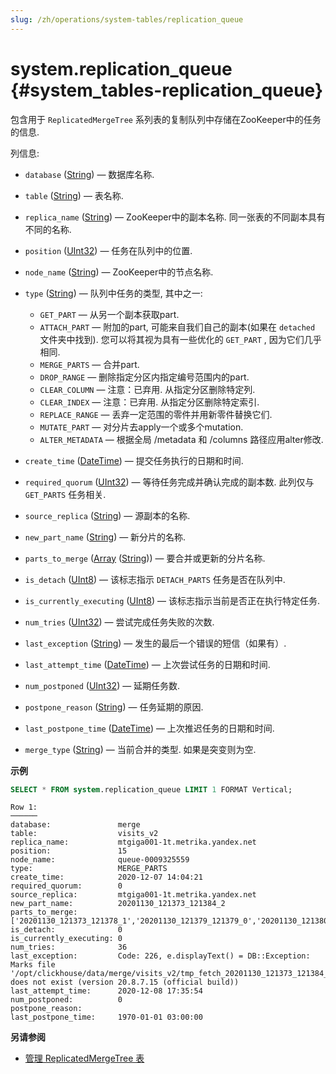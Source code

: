 ```yaml
---
slug: /zh/operations/system-tables/replication_queue
---
```

# system.replication_queue {#system_tables-replication_queue}

包含用于 `ReplicatedMergeTree` 系列表的复制队列中存储在ZooKeeper中的任务的信息.

列信息:

-   `database` ([String](../../sql-reference/data-types/string.md)) — 数据库名称.

-   `table` ([String](../../sql-reference/data-types/string.md)) — 表名称.

-   `replica_name` ([String](../../sql-reference/data-types/string.md)) — ZooKeeper中的副本名称. 同一张表的不同副本具有不同的名称.

-   `position` ([UInt32](../../sql-reference/data-types/int-uint.md)) — 任务在队列中的位置.

-   `node_name` ([String](../../sql-reference/data-types/string.md)) — ZooKeeper中的节点名称.

-   `type` ([String](../../sql-reference/data-types/string.md)) — 队列中任务的类型, 其中之一:

    -   `GET_PART` — 从另一个副本获取part.
    -   `ATTACH_PART` — 附加的part, 可能来自我们自己的副本(如果在 `detached` 文件夹中找到). 您可以将其视为具有一些优化的 `GET_PART` , 因为它们几乎相同.
    -   `MERGE_PARTS` — 合并part.
    -   `DROP_RANGE` — 删除指定分区内指定编号范围内的part.
    -   `CLEAR_COLUMN` — 注意：已弃用. 从指定分区删除特定列.
    -   `CLEAR_INDEX` — 注意：已弃用. 从指定分区删除特定索引.
    -   `REPLACE_RANGE` — 丢弃一定范围的零件并用新零件替换它们.
    -   `MUTATE_PART` — 对分片去apply一个或多个mutation.
    -   `ALTER_METADATA` — 根据全局 /metadata 和 /columns 路径应用alter修改.

-   `create_time` ([DateTime](../../sql-reference/data-types/datetime.md)) — 提交任务执行的日期和时间.

-   `required_quorum` ([UInt32](../../sql-reference/data-types/int-uint.md)) — 等待任务完成并确认完成的副本数. 此列仅与 `GET_PARTS` 任务相关.

-   `source_replica` ([String](../../sql-reference/data-types/string.md)) — 源副本的名称.

-   `new_part_name` ([String](../../sql-reference/data-types/string.md)) — 新分片的名称.

-   `parts_to_merge` ([Array](../../sql-reference/data-types/array.md) ([String](../../sql-reference/data-types/string.md))) — 要合并或更新的分片名称.

-   `is_detach` ([UInt8](../../sql-reference/data-types/int-uint.md)) — 该标志指示 `DETACH_PARTS` 任务是否在队列中.

-   `is_currently_executing` ([UInt8](../../sql-reference/data-types/int-uint.md)) — 该标志指示当前是否正在执行特定任务.

-   `num_tries` ([UInt32](../../sql-reference/data-types/int-uint.md)) — 尝试完成任务失败的次数.

-   `last_exception` ([String](../../sql-reference/data-types/string.md)) — 发生的最后一个错误的短信（如果有）.

-   `last_attempt_time` ([DateTime](../../sql-reference/data-types/datetime.md)) — 上次尝试任务的日期和时间.

-   `num_postponed` ([UInt32](../../sql-reference/data-types/int-uint.md)) — 延期任务数.

-   `postpone_reason` ([String](../../sql-reference/data-types/string.md)) — 任务延期的原因.

-   `last_postpone_time` ([DateTime](../../sql-reference/data-types/datetime.md)) — 上次推迟任务的日期和时间.

-   `merge_type` ([String](../../sql-reference/data-types/string.md)) — 当前合并的类型. 如果是突变则为空.

**示例**

``` sql
SELECT * FROM system.replication_queue LIMIT 1 FORMAT Vertical;
```

``` text
Row 1:
──────
database:               merge
table:                  visits_v2
replica_name:           mtgiga001-1t.metrika.yandex.net
position:               15
node_name:              queue-0009325559
type:                   MERGE_PARTS
create_time:            2020-12-07 14:04:21
required_quorum:        0
source_replica:         mtgiga001-1t.metrika.yandex.net
new_part_name:          20201130_121373_121384_2
parts_to_merge:         ['20201130_121373_121378_1','20201130_121379_121379_0','20201130_121380_121380_0','20201130_121381_121381_0','20201130_121382_121382_0','20201130_121383_121383_0','20201130_121384_121384_0']
is_detach:              0
is_currently_executing: 0
num_tries:              36
last_exception:         Code: 226, e.displayText() = DB::Exception: Marks file '/opt/clickhouse/data/merge/visits_v2/tmp_fetch_20201130_121373_121384_2/CounterID.mrk' does not exist (version 20.8.7.15 (official build))
last_attempt_time:      2020-12-08 17:35:54
num_postponed:          0
postpone_reason:
last_postpone_time:     1970-01-01 03:00:00
```

**另请参阅**

-   [管理 ReplicatedMergeTree 表](../../sql-reference/statements/system.md#query-language-system-replicated)

